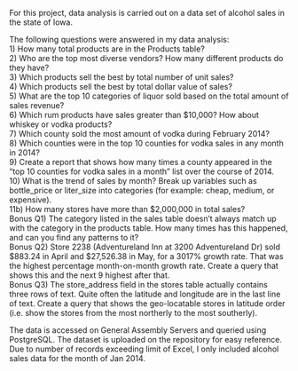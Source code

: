 For this project, data analysis is carried out on a data set of alcohol sales in the state of Iowa.

The following questions were answered in my data analysis:
<br/>1) How many total products are in the Products table?
<br/>2) Who are the top most diverse vendors? How many different products do they have?
<br/>3) Which products sell the best by total number of unit sales? 
<br/>4) Which products sell the best by total dollar value of sales?
<br/>5) What are the top 10 categories of liquor sold based on the total amount of sales revenue?
<br/>6) Which rum products have sales greater than $10,000? How about whiskey or vodka products?
<br/>7) Which county sold the most amount of vodka during February 2014?
<br/>8) Which counties were in the top 10 counties for vodka sales in any month in 2014?
<br/>9) Create a report that shows how many times a county appeared in the “top 10 counties for vodka sales in a month” list over the course of 2014.
<br/>10) What is the trend of sales by month? Break up variables such as bottle_price or liter_size into categories (for example: cheap, medium, or expensive).
<br/>11b) How many stores have more than $2,000,000 in total sales?
<br/>Bonus Q1) The category listed in the sales table doesn’t always match up with the category in the products table. How many times has this happened, and can you find any patterns to it?
<br/>Bonus Q2) Store 2238 (Adventureland Inn at 3200 Adventureland Dr) sold $883.24 in April and $27,526.38 in May, for a 3017% growth rate. That was the highest percentage month-on-month growth rate. Create a query that shows this and the next 9 highest after that.
<br/>Bonus Q3) The store_address field in the stores table actually contains three rows of text. Quite often the latitude and longitude are in the last line of text. Create a query that shows the geo-locatable stores in latitude order (i.e. show the stores from the most northerly to the most southerly).

The data is accessed on General Assembly Servers and queried using PostgreSQL. The dataset is uploaded on the repository for easy reference. Due to number of records exceeding limit of Excel, I only included alcohol sales data for the month of Jan 2014.
